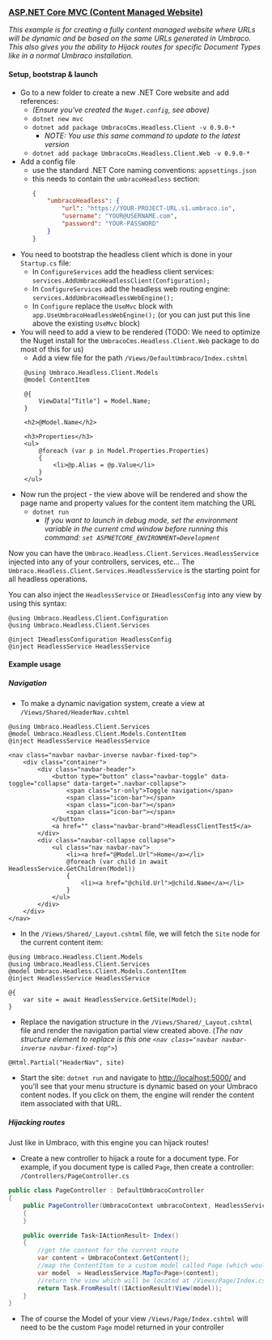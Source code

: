 ### [ASP.NET Core MVC (Content Managed Website)](managed-website.md)

_This example is for creating a fully content managed website where URLs will be dynamic and be based on the same URLs generated in Umbraco. This also gives you the ability to Hijack routes for specific Document Types like in a normal Umbraco installation._

#### Setup, bootstrap & launch

* Go to a new folder to create a new .NET Core website and add references:
   * _(Ensure you've created the `Nuget.config`, see above)_
   * `dotnet new mvc`
   * `dotnet add package UmbracoCms.Headless.Client -v 0.9.0-*`   
      * _NOTE: You use this same command to update to the latest version_
   * `dotnet add package UmbracoCms.Headless.Client.Web -v 0.9.0-*`   
* Add a config file
    * use the standard .NET Core naming conventions: `appsettings.json`
    * this needs to contain the `umbracoHeadless` section:
        ```json
        {
            "umbracoHeadless": {
                "url": "https://YOUR-PROJECT-URL.s1.umbraco.io",
                "username": "YOUR@USERNAME.com",
                "password": "YOUR-PASSWORD"
            }
        }
        ```
* You need to bootstrap the headless client which is done in your `Startup.cs` file:
   * In `ConfigureServices` add the headless client services: `services.AddUmbracoHeadlessClient(Configuration);`
   * In `ConfigureServices` add the headless web routing engine: `services.AddUmbracoHeadlessWebEngine();`
   * In `Configure` replace the `UseMvc` block with `app.UseUmbracoHeadlessWebEngine();` (or you can just put this line above the existing `UseMvc` block)
* You will need to add a view to be rendered (TODO: We need to optimize the Nuget install for the `UmbracoCms.Headless.Client.Web` package to do most of this for us)
   * Add a view file for the path `/Views/DefaultUmbraco/Index.cshtml`
   ```
    @using Umbraco.Headless.Client.Models
    @model ContentItem

    @{
        ViewData["Title"] = Model.Name;
    }

    <h2>@Model.Name</h2>

    <h3>Properties</h3>
    <ul>
        @foreach (var p in Model.Properties.Properties)
        {
            <li>@p.Alias = @p.Value</li>
        }
    </ul>
   ```
* Now run the project - the view above will be rendered and show the page name and property values for the content item matching the URL
   * `dotnet run`
      * _If you want to launch in debug mode, set the environment variable in the current cmd window before running this command: `set ASPNETCORE_ENVIRONMENT=Development`_

Now you can have the `Umbraco.Headless.Client.Services.HeadlessService` injected into any of your controllers, services, etc... The `Umbraco.Headless.Client.Services.HeadlessService` is the starting point for all headless operations.

You can also inject the `HeadlessService` or `IHeadlessConfig` into any view by using this syntax:
```
@using Umbraco.Headless.Client.Configuration
@using Umbraco.Headless.Client.Services

@inject IHeadlessConfiguration HeadlessConfig
@inject HeadlessService HeadlessService
```

#### Example usage

##### Navigation

* To make a dynamic navigation system, create a view at `/Views/Shared/HeaderNav.cshtml`
```
@using Umbraco.Headless.Client.Services
@model Umbraco.Headless.Client.Models.ContentItem
@inject HeadlessService HeadlessService

<nav class="navbar navbar-inverse navbar-fixed-top">
    <div class="container">
        <div class="navbar-header">
            <button type="button" class="navbar-toggle" data-toggle="collapse" data-target=".navbar-collapse">
                <span class="sr-only">Toggle navigation</span>
                <span class="icon-bar"></span>
                <span class="icon-bar"></span>
                <span class="icon-bar"></span>
            </button>
            <a href="" class="navbar-brand">HeadlessClientTest5</a>
        </div>
        <div class="navbar-collapse collapse">
            <ul class="nav navbar-nav">
                <li><a href="@Model.Url">Home</a></li>
                @foreach (var child in await HeadlessService.GetChildren(Model))
                {
                    <li><a href="@child.Url">@child.Name</a></li>
                }
            </ul>
        </div>
    </div>
</nav>
```
* In the `/Views/Shared/_Layout.cshtml` file, we will fetch the `Site` node for the current content item:
```
@using Umbraco.Headless.Client.Models
@using Umbraco.Headless.Client.Services
@model Umbraco.Headless.Client.Models.ContentItem
@inject HeadlessService HeadlessService

@{
    var site = await HeadlessService.GetSite(Model);
}
```
* Replace the navigation structure in the `/Views/Shared/_Layout.cshtml` file and render the navigation partial view created above. (_The nav structure element to replace is this one `<nav class="navbar navbar-inverse navbar-fixed-top">`_)
```
@Html.Partial("HeaderNav", site)
```
* Start the site: `dotnet run` and navigate to [http://localhost:5000/]() and you'll see that your menu structure is dynamic based on your Umbraco content nodes. If you click on them, the engine will render the content item associated with that URL.

##### Hijacking routes

Just like in Umbraco, with this engine you can hijack routes! 

* Create a new controller to hijack a route for a document type. For example, if you document type is called `Page`, then create a controller: `/Controllers/PageController.cs`
```cs
public class PageController : DefaultUmbracoController
{
    public PageController(UmbracoContext umbracoContext, HeadlessService headlessService) : base(umbracoContext, headlessService)
    {
    }

    public override Task<IActionResult> Index()
    {
        //get the content for the current route
        var content = UmbracoContext.GetContent();
        //map the ContentItem to a custom model called Page (which would inherit from ContentItem)
        var model  = HeadlessService.MapTo<Page>(content);
        //return the view which will be located at /Views/Page/Index.cshtml
        return Task.FromResult((IActionResult)View(model));
    }
}
```
* The of course the Model of your view `/Views/Page/Index.cshtml` will need to be the custom `Page` model returned in your controller